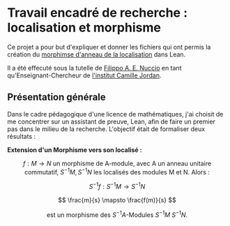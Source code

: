 # Travail encadré de recherche : localisation et morphisme

Ce projet a pour but d'expliquer et donner les fichiers qui ont permis la création du [morphimse d'anneau de la localisation](https://github.com/FRANCHI-Charles/TER/blob/main/src/Exercices/localisation.lean) dans Lean.

Il a été effecuté sous la tutelle de [Filippo A. E. Nuccio](https://github.com/faenuccio) en tant qu'Enseignant-Chercheur de [l'institut Camille Jordan](http://math.univ-lyon1.fr/).



## Présentation générale

Dans le cadre pédagogique d'une licence de mathématiques, j'ai choisit de me concentrer sur un assistant de preuve, Lean, afin de faire un premier pas dans le milieu de la recherche.
L'objectif était de formaliser deux résultats :


**Extension d'un Morphisme vers son localisé :**


$$ f:M \rightarrow N \text{ un morphisme de A-module, avec A un anneau unitaire commutatif, } S^{-1}M, S^{-1}N \text{ les localisés des modules M et N. Alors :}$$

$$ S^{-1}f: S^{-1}M \rightarrow S^{-1}N $$

$$ \frac{m}{s} \mapsto \frac{f(m)}{s} $$

$$ \text{est un morphisme des } S^{-1}A \text{-Modules } S^{-1}M\ S^{-1}N.$$
